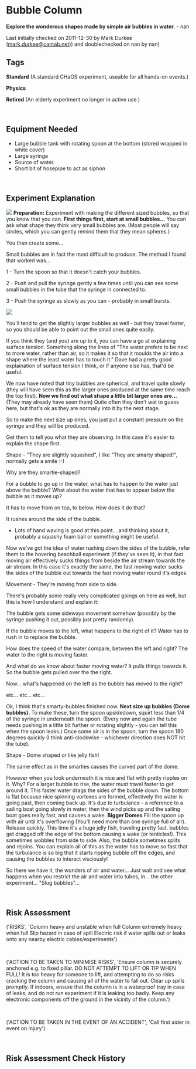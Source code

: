 # Bubble Column

**Explore the wonderous shapes made by simple air bubbles in water.** - nan

Last initially checked on 2011-12-30 by Mark Durkee (mark.durkee@cantab.net)) and doublechecked on nan by nan)

## Tags
<!--- Start Tags (DO NOT REMOVE THIS COMMENT) --->

**Standard** (A standard CHaOS experiment, useable for all hands-on events.)

**Physics**

**Retired** (An elderly experiment no longer in active use.)
<!--- End Tags (DO NOT REMOVE THIS COMMENT) --->

<br/>

## Equipment Needed 
- Large bubble tank with rotating spoon at the bottom (stored wrapped in white cover)
- Large syringe
- Source of water.
- Short bit of hosepipe to act as siphon

<br/>

## Experiment Explanation 

![](/chaos/sites/default/files/bubblecol2.jpg)
**Preparation:**
Experiment with making the different sized bubbles, so that you know that you can.
**First things first, start at small bubbles...**
You can ask what shape they think very small bubbles are. (Most people will say circles, which you can gently remind them that they mean spheres.)  

You then create some...  

Small bubbles are in fact the most difficult to produce. The method I found that worked was...  

1 - Turn the spoon so that it doesn't catch your bubbles.  

2 - Push and pull the syringe gently a few times until you can see some small bubbles in the tube that the syringe in connected to.  

3 - Push the syringe as slowly as you can - probably in small bursts.  

![](/chaos/sites/default/files/bubblecol1.jpg)  

You'll tend to get the slightly larger bubbles as well - but they travel faster, so you should be able to point out the small ones quite easily.  

If you think they (and you) are up to it, you can have a go at explaining surface tension. Something along the lines of "The water prefers to be next to more water, rather than air, so it makes it so that it moulds the air into a shape where the least water has to touch it." Dave had a pretty good explaination of surface tension I think, or if anyone else has, that'd be useful.  

We now have noted that tiny bubbles are spherical, and travel quite slowly (they will have seen this as the larger ones produced at the same time reach the top first).
**Now we find out what shape a little bit larger ones are...** (They may already have seen them)
Quite often they don't wat to guess here, but that's ok as they are normally into it by the next stage.   

So to make the next size up ones, you just put a constant pressure on the syringe and they will be produced.  

Get them to tell you what they are observing. In this case it's easier to explain the shape first.

Shape - "They are slightly squashed", I like "They are smarty shaped!", normally gets a smile :-)  

Why are they smartie-shaped?  

For a bubble to go up in the water, what has to happen to the water just above the bubble? What about the water that has to appear below the bubble as it moves up?  

It has to move from on top, to below. How does it do that?  

It rushes around the side of the bubble.  

- Lots of hand waving is good at this point... and thinking about it, probably a squashy foam ball or something might be useful.  

Now we've got the idea of water rushing down the sides of the bubble, refer them to the hovering beachball experiment (if they've seen it), in that fast moving air effectively sucks things from beside the air stream towards the air stream. In this case it's exactly the same, the fast moving water sucks the sides of the bubble out towards the fast moving water round it's edges.

Movement - They're moving from side to side.  

There's probably some really very complicated goings on here as well, but this is how I understand and explain it:  

The bubble gets some sideways movement somehow (possibly by the syringe pushing it out, possibly just pretty randomly).  

If the bubble moves to the left, what happens to the right of it? Water has to rush in to replace the bubble.  

How does the speed of the water compare, between the left and right? The water to the right is moving faster.  

And what do we know about faster moving water? It pulls things towards it. So the bubble gets pulled over the the right.  

Now... what's happened on the left as the bubble has moved to the right?  

etc... etc... etc...  


Ok, I think that's smarty-bubbles finished now.
**Next size up bubbles (Dome bubbles).**
To make these, turn the spoon upsidedown, squirt less than 1/4 of the syringe in underneath the spoon. (Every now and again the tube needs pushing in a little bit further or rotating slightly - you can tell this when the spoon leaks.) Once some air is in the spoon, turn the spoon 180 degrees quickly (I think anti-clockwise - whichever direction does NOT hit the tube).

Shape - Dome shaped or like jelly fish!  

The same effect as in the smarties causes the curved part of the dome.  

However when you look underneath it is nice and flat with pretty ripples on it. Why? For a larger bubble to rise, the water must travel faster to get around it. This faster water drags the sides of the bubble down. The bottom is flat because nice spinning vortexes are formed, effectively the water is going past, then coming back up. It's due to turbulance - a reference to a sailing boat going slowly in water, then the wind picks up and the sailing boat goes really fast, and causes a wake.
**Bigger Domes**
Fill the spoon up with air until it's overflowing (You'll need more than one syringe full of air). Release quickly. This time it's a huge jelly fish, traveling pretty fast. bubbles get dragged off the edge of the bottom causing a wake (or tenticles!). This sometimes wobbles from side to side. Also, the bubble sometimes splits and rejoins. You can explain all of this as the water has to move so fast that the turbulance is so big that it starts ripping bubble off the edges, and causing the bubbles to interact visciously!

So there we have it, the wonders of air and water... Just wait and see what happens when you restrict the air and water into tubes, in... the other experiment... "Slug bubbles"...



























<br/>

## Risk Assessment

('RISKS', 'Column heavy and unstable when full  Column extremely heavy when full  Slip hazard in case of spill  Electric risk if water spills out or leaks onto any nearby electric cables/experiments')

<br/>

('ACTION TO BE TAKEN TO MINIMISE RISKS', 'Ensure column is securely anchored e.g. to fixed pillar.  DO NOT ATTEMPT TO LIFT OR TIP WHEN FULL!  It is too heavy for someone to lift, and attempting to do so risks cracking the column and causing all of the water to fall out.  Clear up spills promptly.  If indoors, ensure that the column is in a waterproof tray in case of leaks, and do not run experiment if it is leaking too badly.  Keep any electronic components off the ground in the vicinity of the column.')

<br/>

('ACTION TO BE TAKEN IN THE EVENT OF AN ACCIDENT', 'Call first aider in event on injury')

<br/>

## Risk Assessment Check History 

